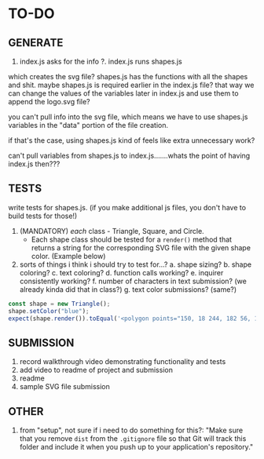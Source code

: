# TO-DO

## GENERATE
1. index.js asks for the info
?. index.js runs shapes.js

which creates the svg file? 
shapes.js has the functions with all the shapes and shit. 
maybe shapes.js is required earlier in the index.js file?
that way we can change the values of the variables later in index.js
and use them to append the logo.svg file?

you can't pull info into the svg file, which
means we have to use shapes.js variables in 
the "data" portion of the file creation.

if that's the case, using shapes.js kind of feels like extra unnecessary work?

can't pull variables from shapes.js to index.js.......whats the point of having index.js then???

## TESTS
write tests for shapes.js. (if you make additional js files, you don't have to build tests for those!)
1. (MANDATORY) *each* class - Triangle, Square, and Circle.
    - Each shape class should be tested for a `render()` method that returns a string for the corresponding SVG file with the given shape color. (Example below)
2. sorts of things i think i should try to test for...?
    a. shape sizing?
    b. shape coloring?
    c. text coloring?
    d. function calls working?
    e. inquirer consistently working?
    f. number of characters in text submission? (we already kinda did that in class?)
    g. text color submissions? (same?)

```js
const shape = new Triangle();
shape.setColor("blue");
expect(shape.render()).toEqual('<polygon points="150, 18 244, 182 56, 182" fill="blue" />');
```

## SUBMISSION
1. record walkthrough video demonstrating functionality and tests
2. add video to readme of project and submission 
3. readme
4. sample SVG file submission

## OTHER
1. from "setup", not sure if i need to do something for this?:
    "Make sure that you remove `dist` from the `.gitignore` file so that Git will track this folder and include it when you push up to your application's repository."

